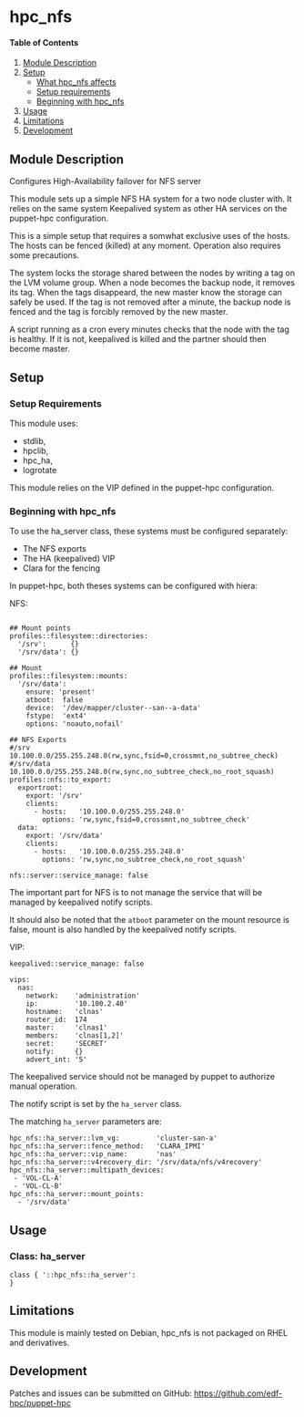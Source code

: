 # hpc_nfs

#### Table of Contents

1. [Module Description](#module-description)
2. [Setup](#setup)
    * [What hpc_nfs affects](#what-hpc_nfs-affects)
    * [Setup requirements](#setup-requirements)
    * [Beginning with hpc_nfs](#beginning-with-hpc_nfs)
3. [Usage](#usage)
4. [Limitations](#limitations)
5. [Development](#development)

## Module Description

Configures High-Availability failover for NFS server

This module sets up a simple NFS HA system for a two node cluster with. It
relies on the same system Keepalived system as other HA services on the
puppet-hpc configuration.

This is a simple setup that requires a somwhat exclusive uses of the hosts. The
hosts can be fenced (killed) at any moment. Operation also requires some
precautions.

The system locks the storage shared between the nodes by writing a tag on the
LVM volume group. When a node becomes the backup node, it removes its tag. When
the tags disappeard, the new master know the storage can safely be used. If the
tag is not removed after a minute, the backup node is fenced and the tag is
forcibly removed by the new master.

A script running as a cron every minutes checks that the node with the tag is
healthy. If it is not, keepalived is killed and the partner should then become
master.

## Setup

### Setup Requirements

This module uses:
  - stdlib,
  - hpclib,
  - hpc_ha,
  - logrotate

This module relies on the VIP defined in the puppet-hpc configuration.

### Beginning with hpc_nfs

To use the ha_server class, these systems must be configured separately:
 - The NFS exports
 - The HA (keepalived) VIP
 - Clara for the fencing

In puppet-hpc, both theses systems can be configured with hiera:


NFS:

```

## Mount points
profiles::filesystem::directories:
  '/srv':      {}
  '/srv/data': {}

## Mount
profiles::filesystem::mounts:  
  '/srv/data':
    ensure: 'present'
    atboot:  false
    device:  '/dev/mapper/cluster--san--a-data'
    fstype:  'ext4'
    options: 'noauto,nofail'

## NFS Exports
#/srv        10.100.0.0/255.255.248.0(rw,sync,fsid=0,crossmnt,no_subtree_check)
#/srv/data   10.100.0.0/255.255.248.0(rw,sync,no_subtree_check,no_root_squash)
profiles::nfs::to_export:
  exportroot:
    export: '/srv'
    clients:
      - hosts:   '10.100.0.0/255.255.248.0'
        options: 'rw,sync,fsid=0,crossmnt,no_subtree_check'
  data:
    export: '/srv/data'
    clients:
      - hosts:   '10.100.0.0/255.255.248.0'
        options: 'rw,sync,no_subtree_check,no_root_squash'

nfs::server::service_manage: false

```

The important part for NFS is to not manage the service that will be managed by
keepalived notify scripts.

It should also be noted that the `atboot` parameter on the mount resource is
false, mount is also handled by the keepalived notify scripts.

VIP:

```
keepalived::service_manage: false

vips:
  nas:
    network:    'administration'
    ip:         '10.100.2.40'
    hostname:   'clnas'
    router_id:  174
    master:     'clnas1'
    members:    'clnas[1,2]'
    secret:     'SECRET'
    notify:     {}
    advert_int: '5'
```

The keepalived service should not be managed by puppet to authorize manual
operation.

The notify script is set by the `ha_server` class.

The matching `ha_server` parameters are:

```
hpc_nfs::ha_server::lvm_vg:         'cluster-san-a'
hpc_nfs::ha_server::fence_method:   'CLARA_IPMI'
hpc_nfs::ha_server::vip_name:       'nas'
hpc_nfs::ha_server::v4recovery_dir: '/srv/data/nfs/v4recovery'
hpc_nfs::ha_server::multipath_devices:
 - 'VOL-CL-A'
 - 'VOL-CL-B'
hpc_nfs::ha_server::mount_points:
  - '/srv/data'
```

## Usage

### Class: ha_server


```
class { '::hpc_nfs::ha_server':
}
```

## Limitations

This module is mainly tested on Debian, hpc_nfs is not packaged on RHEL and
derivatives.

## Development

Patches and issues can be submitted on GitHub:
https://github.com/edf-hpc/puppet-hpc
